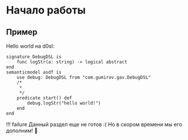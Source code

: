 # Начало работы

## Пример

Hello world на d0sl:
```d0sl
signature DebugDSL is
	func logStr(a: string) -> logical abstract
end
semanticmodel asdf is
	use debug: DebugDSL from "com.gumirov.gav.DebugDSL"
	/*
	 * 
	 */
	predicate start() def
		debug.logStr("hello world!")
	end
end
```

!!! failure
    Данный раздел еще не готов :( Но в скором времени мы его дополним! 🥳
